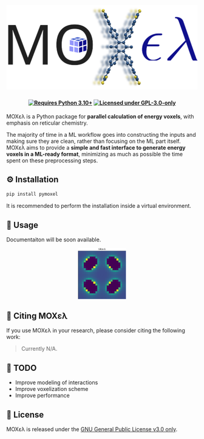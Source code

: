<h1 align="center">
  <img src="https://github.com/adosar/moxel/blob/master/docs/source/images/moxel_logo.svg"/>
</h1>

<h4 align="center">
  
[![Requires Python 3.10+](https://img.shields.io/badge/Python-3.10%2B-blue?logo=python&logoColor=yellow&label=Python&labelColor=black&color=blue)](https://www.python.org/downloads/)
[![Licensed under GPL-3.0-only](https://img.shields.io/badge/GPL--3.0--only-gold?label=License&labelColor=black)](https://spdx.org/licenses/GPL-3.0-only.html)

</h4>

MOXελ is a Python package for **parallel calculation of energy voxels**, with
emphasis on reticular chemistry.

The majority of time in a ML workflow goes into constructing the inputs and
making sure they are clean, rather than focusing on the ML part itself. MOXελ
aims to provide a **simple and fast interface to generate energy voxels in a
ML-ready format**, minimizing as much as possible the time spent on these
preprocessing steps.

## ⚙️  Installation
```sh
pip install pymoxel
```
It is recommended to perform the installation inside a virtual environment.

## 📖 Usage
Documentaiton will be soon available. 

<p align="center">
  <img src="https://github.com/adosar/moxel/blob/master/docs/source/images/voxels.gif" width="25%"/>
</p>

## 📰 Citing MOXελ
If you use ΜΟΧελ in your research, please consider citing the following work:
> Currently N/A.

## 📇 TODO
* Improve modeling of interactions
* Improve voxelization scheme
* Improve performance

## 📑 License
MOXελ is released under the [GNU General Public License v3.0 only](https://spdx.org/licenses/GPL-3.0-only.html).
